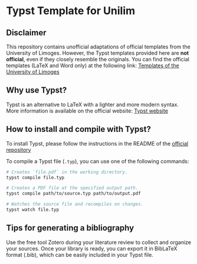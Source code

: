 # Typst Template for Unilim

## Disclaimer

This repository contains unofficial adaptations of official templates from the University of Limoges. However, the Typst templates provided here are **not official**, even if they closely resemble the originals. You can find the official templates (LaTeX and Word only) at the following link: [Templates of the University of Limoges](https://support.unilim.fr/publications-et-redaction/depot-et-modeles-de-documents/telecharger-un-modele-de-document/)

## Why use Typst?

Typst is an alternative to LaTeX with a lighter and more modern syntax. More information is available on the official website: [Typst website](https://typst.app/)

## How to install and compile with Typst?

To install Typst, please follow the instructions in the README of the [official repository](https://github.com/typst/typst)

To compile a Typst file (`.typ`), you can use one of the following commands:

```bash
# Creates `file.pdf` in the working directory.
typst compile file.typ

# Creates a PDF file at the specified output path.
typst compile path/to/source.typ path/to/output.pdf

# Watches the source file and recompiles on changes.
typst watch file.typ
```
## Tips for generating a bibliography
Use the free tool Zotero during your literature review to collect and organize your sources. Once your library is ready, you can export it in BibLaTeX format (.bib), which can be easily included in your Typst file.